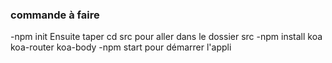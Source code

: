 ### commande à faire
-npm init
Ensuite taper cd src pour aller dans le dossier src 
-npm install koa koa-router koa-body
-npm start pour démarrer l'appli